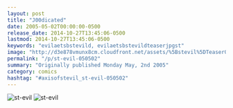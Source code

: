 ```yaml
---
layout: post
title: "J00dicated"
date: 2005-05-02T00:00:00-0500
release_date: 2014-10-27T13:45:06-0500
lastmod: 2014-10-27T13:45:06-0500
keywords: "evilaetsbstevild, evilaetsbstevildteaserjpgst"
image: "http://d3e878vmunx8cm.cloudfront.net/assets/%5Bstevil%5DTeaser050205.jpg"
permalink: "/p/st-evil-050502"
summary: "Originally published Monday May, 2nd 2005"
category: comics
hashtag: "#axisofstevil_st-evil-050502"
---
```


![st-evil](http://d3e878vmunx8cm.cloudfront.net/assets/%5Bstevil%5DTeaser050205.jpg)
![st-evil](http://d3e878vmunx8cm.cloudfront.net/assets/%5Bstevil%5D5-2-05.jpg)
